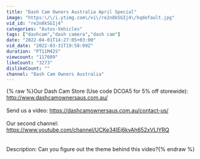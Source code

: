 ```yaml
---
title: "Dash Cam Owners Australia April Special"
image: "https:\/\/i.ytimg.com\/vi\/re2n8kSGIj4\/hqdefault.jpg"
vid_id: "re2n8kSGIj4"
categories: "Autos-Vehicles"
tags: ["dashcam","dash camera","dash cam"]
date: "2022-04-01T14:27:05+03:00"
vid_date: "2022-03-31T19:58:09Z"
duration: "PT11M42S"
viewcount: "117609"
likeCount: "3273"
dislikeCount: ""
channel: "Dash Cam Owners Australia"
---
```

{% raw %}Our Dash Cam Store (Use code DCOA5 for 5% off storewide): <a rel="nofollow" target="blank" href="http://www.dashcamownersaus.com.au/">http://www.dashcamownersaus.com.au/</a><br /><br />Send us a video: <a rel="nofollow" target="blank" href="https://dashcamownersaus.com.au/contact-us/">https://dashcamownersaus.com.au/contact-us/</a><br /><br />Our second channel: <a rel="nofollow" target="blank" href="https://www.youtube.com/channel/UCKe34IEj6kvAh652xVLIYRQ">https://www.youtube.com/channel/UCKe34IEj6kvAh652xVLIYRQ</a><br /><br /><br />Description: Can you figure out the theme behind this video?{% endraw %}
